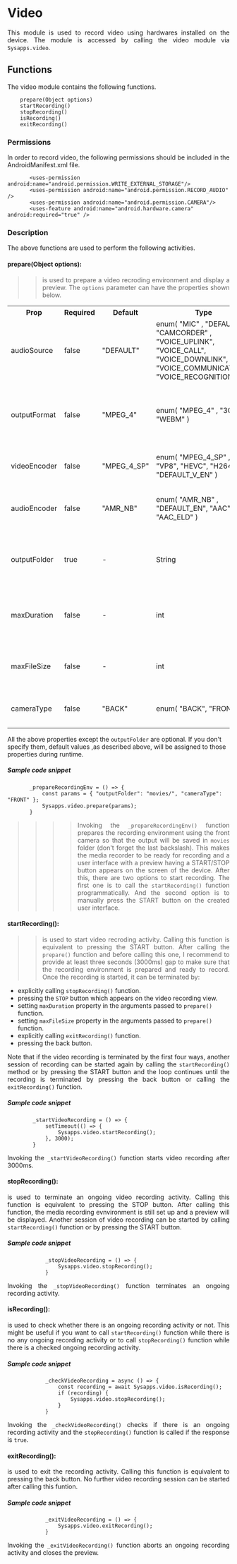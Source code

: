 # Video
<p style = "text-align: justify">This module is used to record video using hardwares installed on the device. The module is accessed by calling the video module via <code>Sysapps.video</code>.</p> 

## Functions
<p style = "text-align: justify">The video module contains the following functions.</p>

``` 
    prepare(Object options)
    startRecording()
    stopRecording()
    isRecording()
    exitRecording()
```

### Permissions
<p style = "text-align: justify">In order to record video, the following permissions should be included in the AndroidManifest.xml file.</p>
 
 ```
        <uses-permission android:name="android.permission.WRITE_EXTERNAL_STORAGE"/>
        <uses-permission android:name="android.permission.RECORD_AUDIO" />
        <uses-permission android:name="android.permission.CAMERA"/>
        <uses-feature android:name="android.hardware.camera" android:required="true" />
 ```


### Description
<p style = "text-align: justify">The above functions are used to perform the following activities.</p>

#### prepare(Object options): 

> ><p style = "text-align: justify">is used to prepare a video recroding environment and display a preview. The <code>options</code> parameter can have the properties shown below. 
    
<table>
<tr><th>Prop</th><th>Required</th><th>Default</th><th style =  "width: 150px">Type</th><th>Description</th></tr>
<tr><td>audioSource </td><td> false</td><td>"DEFAULT" </td><td>enum( "MIC" ,  "DEFAULT" , "CAMCORDER" ,  "VOICE_UPLINK",  "VOICE_CALL", "VOICE_DOWNLINK", "VOICE_COMMUNICATION",  "VOICE_RECOGNITION") </td><td style = "text-align: justify">An audio source which will be used for the during recording.</td></tr>
<tr><td>outputFormat  </td><td> false</td><td>"MPEG_4"</td><td>enum( "MPEG_4" , "3GPP", "WEBM" )</td><td style = "text-align: justify">An output format for the type of the media to be used for the output file.</td></tr>
<tr><td>videoEncoder</td><td> false</td><td> "MPEG_4_SP"</td><td> enum( "MPEG_4_SP" , "VP8",  "HEVC",  "H264", "DEFAULT_V_EN" )</td><td style = "text-align: justify">An encoder used to process video data.</td></tr>
<tr><td>audioEncoder</td><td> false</td><td>"AMR_NB" </td><td>enum( "AMR_NB" , "DEFAULT_EN",  "AAC",  "AAC_ELD" )</td><td style = "text-align: justify">An audio encoder used to process audio data.</td></tr>
<tr><td>outputFolder </td><td>true</td><td>-</td><td>String</td><td style = "text-align: justify">The path to the folder where the recorded video will be saved.</td></tr>
<tr><td>maxDuration</td><td> false</td><td>-</td><td>int</td><td style = "text-align: justify">The maximum duration (in milliseconds) of the recording.</td></tr>
<tr><td>maxFileSize</td><td> false</td><td>-</td><td>int</td><td style = "text-align: justify">The maximum file size (in bytes) of the recoded file.</td></tr>
<tr><td>cameraType</td><td> false</td><td>"BACK"</td><td>enum( "BACK", "FRONT")</td><td style = "text-align: justify">The type of camera to be used for the recording.</td></tr>
</table>

All the above properties except the <code>outputFolder</code> are optional. If you  don't specify them, default values ,as described above, will be assigned to those properties during runtime.

##### Sample code snippet
 ```
        _prepareRecordingEnv = () => {
        	const params = { "outputFolder": "movies/", "cameraType": "FRONT" };
        	Sysapps.video.prepare(params);
        } 
 ```
>>>><p style = "text-align: justify">Invoking the <code>_prepareRecordingEnv()</code> function prepares the recording environment using the front camera so that the output will be saved in <code>movies</code> folder (don't forget the last backslash). This makes the media recorder to be ready for recording and a user interface with a preview having a START/STOP button appears on the screen of the device. After this, there are two options to start recording. The first one is to call the <code>startRecording()</code> function programmatically. And the second option is to manually press the START button on the created user interface.</p>

#### startRecording(): 

> ><p style = "text-align: justify">is used to start video recroding activity. Calling this function is equivalent to pressing the START button. After calling the <code>prepare()</code> function and before calling this one, I recommend to provide at least three seconds (3000ms) gap to make sure that the recording environment is prepared and ready to record. Once the recording is started, it can be terminated by:</p>

* explicitly calling <code>stopRecording()</code> function.
* pressing the <code>STOP</code> button which appears on the video recording view.
* setting <code>maxDuration</code> property in the arguments passed to <code>prepare()</code> function.
* setting <code>maxFileSize</code> property in the arguments passed to <code>prepare()</code> function.
* explicitly calling <code>exitRecording()</code> function.
* pressing the back button.

<p style = "text-align: justify">Note that if the video recording is terminated by the first four ways, another session of recording can be started again by calling the <code>startRecording()</code> method or by pressing the START button and the loop continues until the recording is terminated by pressing the back button or calling the <code>exitRecording()</code> function.</p>

##### Sample code snippet

```
        _startVideoRecording = () => {
        	setTimeout(() => {
        		Sysapps.video.startRecording();
        	}, 3000);        	
        } 
```

<p style = "text-align: justify">Invoking the <code>_startVideoRecording()</code> function starts video recording after 3000ms.</p>

#### stopRecording(): 

<p style = "text-align: justify">is used to terminate an ongoing video recording activity. Calling this function is equivalent to pressing the STOP button. After calling this function, the media recording evnvironment is still set up and a preview will be displayed. Another session of video recording can be started by calling <code>startRecording()</code> function or by pressing the START button.</p>

##### Sample code snippet
```
            _stopVideoRecording = () => {
                Sysapps.video.stopRecording();
            } 
```
<p style = "text-align: justify">Invoking the <code>_stopVideoRecording()</code> function terminates an ongoing recording activity.</p>

#### isRecording(): 

<p style = "text-align: justify">is used to check whether there is an ongoing recording activity or not. This might be useful if you want to call <code>startRecording()</code> function while there is no any ongoing recording activity or to call <code>stopRecording()</code> function while there is a checked ongoing recording activity.</p>

##### Sample code snippet
```
            _checkVideoRecording = async () => {
                const recording = await Sysapps.video.isRecording();
                if (recording) {
                	Sysapps.video.stopRecording();
                }
            } 
```
<p style = "text-align: justify">Invoking the <code>_checkVideoRecording()</code> checks if there is an ongoing recording activity and the <code>stopRecording()</code> function is called if the response is <code>true</code>.</p>

#### exitRecording(): 

<p style = "text-align: justify">is used to exit the recording activity. Calling this function is equivalent to pressing the back button. No further video recording session can be started after calling this funtion.</p>

 ##### Sample code snippet
```
            _exitVideoRecording = () => {
                Sysapps.video.exitRecording();
            } 
```
<p style = "text-align: justify">Invoking the <code>_exitVideoRecording()</code> function aborts an ongoing recording activity and closes the preview.</p>

